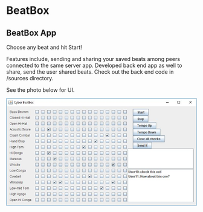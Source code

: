 # BeatBox
## BeatBox App
Choose any beat and hit Start!

Features include, sending and sharing your saved beats among peers connected to the same server app. Developed back end app as well to share, send the user shared beats. Check out the back end code in /sources directory. 

See the photo below for UI. 

![Screen Shot of the App](https://github.com/rpaltayev/BeatBox/blob/master/images/screenShot.JPG)
